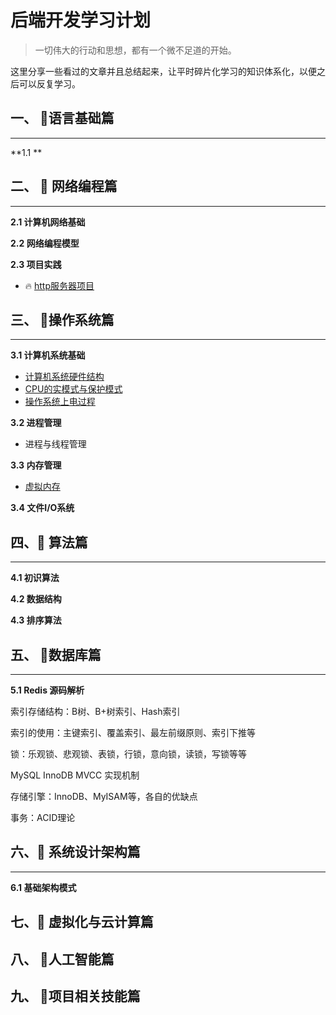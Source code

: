 # 后端开发学习计划

>   一切伟大的行动和思想，都有一个微不足道的开始。 

这里分享一些看过的文章并且总结起来，让平时碎片化学习的知识体系化，以便之后可以反复学习。

## 一、 :rocket:语言基础篇

---

**1.1 **


## 二、 :rocket: 网络编程篇

---

**2.1 计算机网络基础**

**2.2 网络编程模型**

**2.3 项目实践**

-   :fire: ​[http服务器项目](https://github.com/Fan6514/httpServer4c)

## 三、 :rocket:操作系统篇

---

**3.1 计算机系统基础**

-   [计算机系统硬件结构](note/os/计算机系统硬件.md)
-   [CPU的实模式与保护模式](note/os/实模式和保护模式.md)
-   [操作系统上电过程](note/os/操作系统上电.md)

**3.2 进程管理**

-   进程与线程管理

**3.3 内存管理**

-   [虚拟内存](note/os/虚拟内存.md)

**3.4 文件I/O系统**

## 四、:rocket: 算法篇

---

**4.1 初识算法**

**4.2 数据结构**

**4.3 排序算法**

## 五、 :rocket:数据库篇

---

**5.1 Redis 源码解析**

索引存储结构：B树、B+树索引、Hash索引

索引的使用：主键索引、覆盖索引、最左前缀原则、索引下推等

锁：乐观锁、悲观锁、表锁，行锁，意向锁，读锁，写锁等等

MySQL InnoDB MVCC 实现机制

存储引擎：InnoDB、MyISAM等，各自的优缺点

事务：ACID理论

## 六、:rocket: 系统设计架构篇

---

**6.1 基础架构模式**

## 七、:rocket: 虚拟化与云计算篇

## 八、 :rocket:人工智能篇

## 九、 :rocket:项目相关技能篇

